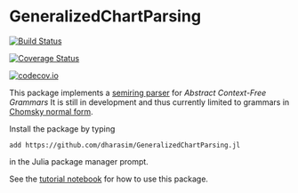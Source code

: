# GeneralizedChartParsing

[![Build Status](https://travis-ci.org/dharasim/GeneralizedChartParsing.jl.svg?branch=master)](https://travis-ci.org/dharasim/GeneralizedChartParsing.jl)

[![Coverage Status](https://coveralls.io/repos/dharasim/GeneralizedChartParsing.jl/badge.svg?branch=master&service=github)](https://coveralls.io/github/dharasim/GeneralizedChartParsing.jl?branch=master)

[![codecov.io](http://codecov.io/github/dharasim/GeneralizedChartParsing.jl/coverage.svg?branch=master)](http://codecov.io/github/dharasim/GeneralizedChartParsing.jl?branch=master)

This package implements a [semiring parser](https://dash.harvard.edu/bitstream/handle/1/24829603/tr-07-98.pdf?sequence=1) for *Abstract Context-Free Grammars*
It is still in development and thus currently limited to grammars in [Chomsky normal form](https://en.wikipedia.org/wiki/Chomsky_normal_form).

Install the package by typing
```
add https://github.com/dharasim/GeneralizedChartParsing.jl
```

in the Julia package manager prompt.

See the [tutorial notebook](TODO) for how to use this package.
